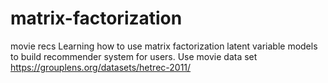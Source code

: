 # matrix-factorization
movie recs
Learning how to use matrix factorization latent variable models to build recommender system for users. 
Use movie data set
https://grouplens.org/datasets/hetrec-2011/
